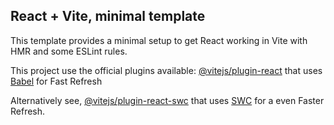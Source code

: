## React + Vite, minimal template

This template provides a minimal setup to get React working in Vite with HMR and some ESLint rules.

This project use the official plugins available: [@vitejs/plugin-react](https://github.com/vitejs/vite-plugin-react/blob/main/packages/plugin-react/README.md) that uses [Babel](https://babeljs.io/) for Fast Refresh

Alternatively see, [@vitejs/plugin-react-swc](https://github.com/vitejs/vite-plugin-react-swc) that uses [SWC](https://swc.rs/) for a even Faster Refresh.

